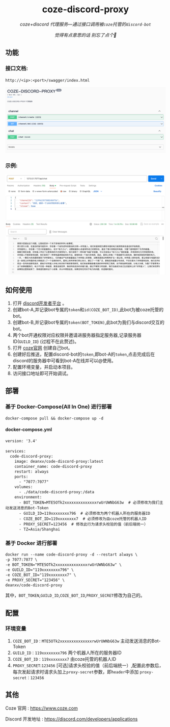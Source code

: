 <div align="center">

# coze-discord-proxy

_coze+discord 代理服务—通过接口调用被`coze`托管的`discord-bot`_

_觉得有点意思的话 别忘了点个🌟_
</div>

## 功能

### 接口文档: 

`http://<ip>:<port>/swagger/index.html`

<span><img src="docs/img.png" width="800"/></span>

### 示例: 

<span><img src="docs/img2.png" width="800"/></span>

## 如何使用

1. 打开 [discord开发者平台](https://discord.com/developers/applications) 。
2. 创建bot-A,并记录bot专属的`token`和`id(COZE_BOT_ID)`,此bot为被coze托管的bot。
3. 创建bot-B,并记录bot专属的`token(BOT_TOKEN)`,此bot为我们与discord交互的bot。
4. 两个bot开通权限对应权限并邀请进服务器指定服务器,记录服务器ID(`GUILD_ID`) (过程不在此赘述)。
5. 打开 [coze官网](https://www.coze.com) 创建自己bot。
6. 创建好后推送，配置discord-bot的`token`,即bot-A的`token`,点击完成后在discord的服务器中可看到bot-A在线并可以@使用。
7. 配置环境变量，并启动本项目。
8. 访问接口地址即可开始调试。

## 部署

### 基于 Docker-Compose(All In One) 进行部署

```shell
docker-compose pull && docker-compose up -d
```

#### docker-compose.yml

```docker
version: '3.4'

services:
  code-discord-proxy:
    image: deanxv/code-discord-proxy:latest
    container_name: code-discord-proxy
    restart: always
    ports:
      - "7077:7077"
    volumes:
      - ./data/code-discord-proxy:/data
    environment:
      - BOT_TOKEN=MTE5OTk2xxxxxxxxxxxxxxrwUrUWNbG63w  # 必须修改为我们主动发送消息的Bot-Token
      - GUILD_ID=119xxxxxxxx796  # 必须修改为两个机器人所在的服务器ID
      - COZE_BOT_ID=119xxxxxxxx7  # 必须修改为由coze托管的机器人ID
      - PROXY_SECRET=123456  # 修改此行为请求头校验的值（前后端统一）
      - TZ=Asia/Shanghai
```

### 基于 Docker 进行部署

```shell
docker run --name code-discord-proxy -d --restart always \
-p 7077:7077 \
-e BOT_TOKEN="MTE5OTk2xxxxxxxxxxxxxxrwUrUWNbG63w" \
-e GUILD_ID="119xxxxxxxx796" \
-e COZE_BOT_ID="119xxxxxxxx7" \
-e PROXY_SECRET="123456" \
deanxv/code-discord-proxy
```

其中，`BOT_TOKEN`,`GUILD_ID`,`COZE_BOT_ID`,`PROXY_SECRET`修改为自己的。

## 配置

### 环境变量

1. `COZE_BOT_ID：MTE5OTk2xxxxxxxxxxxxxxrwUrUWNbG63w`  主动发送消息的Bot-Token
2. `GUILD_ID：119xxxxxxxx796`  两个机器人所在的服务器ID
3. `COZE_BOT_ID：119xxxxxxxx7` 由coze托管的机器人ID
4. `PROXY_SECRET`:`123456` [可选]请求头校验的值（前后端统一）,配置此参数后，每次发起请求时请求头加上`proxy-secret`参数，即`header`中添加 `proxy-secret：123456`

## 其他

Coze 官网 : https://www.coze.com

Discord 开发地址 : https://discord.com/developers/applications

